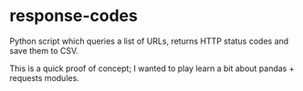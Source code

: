 # response-codes
Python script which queries a list of URLs, returns HTTP status codes and save them to CSV.

This is a quick proof of concept; I wanted to play learn a bit about pandas + requests modules.



